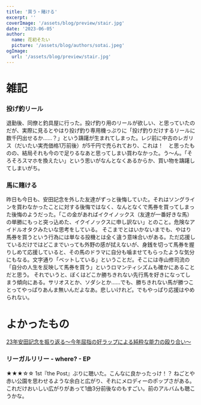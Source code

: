 ```yaml
---
title: '買う・賭ける'
excerpt: ''
coverImage: '/assets/blog/preview/stair.jpg'
date: '2023-06-05'
author:
  name: 花初そたい
  picture: '/assets/blog/authors/sotai.jpeg'
ogImage:
  url: '/assets/blog/preview/stair.jpg'
---
```

# 雑記

### 投げ釣リール
退勤後、同僚と釣具屋に行った。投げ釣り用のリールが欲しい、と思っていたのだが、実際に見るとやはり投げ釣り専用機っぷりに「投げ釣りだけするリールに数千円出せるか……？」という躊躇が生まれてしまった。レジ前に中古のレガリス（だいたい実売価格1万前後）が5千円で売られており、これは！　と思ったものの、結局それも今ので足りるなあと思ってしまい買わなかった。う～ん。「そろそろスマホを換えたい」という思いがなんとなくあるからか、買い物を躊躇してしまいがち。

### 馬に賭ける
昨日も今日も、安田記念を外した友達がずっと後悔していた。それはソングラインを買わなかったことに対する後悔ではなく、なんとなくで馬券を買ってしまった後悔のようだった。「この金があればイクイノックス（友達が一番好きな馬）の単勝にもっと突っ込めた、イクイノックスに申し訳ない」とのこと。危険なアイドルオタクみたいな思考をしている。
そこまでとはいかないまでも、やはり馬券を買うという行為には単なる投機とは全く違う意味合いがある。ただ応援しているだけではどこまでいっても外野の感が拭えないが、身銭を切って馬券を握りしめて応援していると、その馬のドラマに自分も噛ませてもらったような気分にもなる。文字通り「ベットしている」ということだ。そこには寺山修司流の「自分の人生を反映して馬券を買う」というロマンティシズムも確かにあることだと思う。
それでいうと、ぼくはどこか勝ちきれない先行馬を好きになってしまう傾向にある。サリオスとか、ソダシとか……でも、勝ちきれない馬が勝つことってやっぱりあんま無いんだよなあ。悲しいけれど。でもやっぱり応援はやめられない。

# よかったもの
[23年安田記念を振り返る～今年屈指の好ラップによる純粋な能力の殴り合い～](https://note.com/keiba_maskman/n/n584e7e69eb63)


### リーガルリリー - where? - EP
★★★☆☆
1st『the Post』ぶりに聴いた。こんなに良かったっけ！？
ねごとや赤い公園を思わせるような余白と広がり、それにメロディーのポップさがある。これだけおいしい広がりがあって1曲3分前後なのもすごい。前のアルバムも聴こうかな。